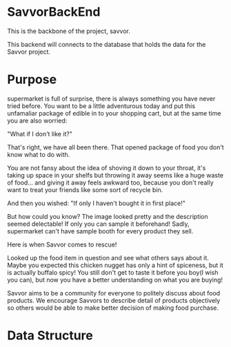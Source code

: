 # SavvorBackEnd

This is the backbone of the project, savvor.

This backend will connects to the database that holds the data for the Savvor project.

# Purpose

supermarket is full of surprise, there is always something you have never tried before.
You want to be a little adventurous today and put this unfamaliar package of edible in to your shopping cart,
but at the same time you are also worried: 

"What if I don't like it?"

That's right, we have all been there. That opened package of food you don't know what to do with.

You are not fansy about the idea of shoving it down to your throat,
it's taking up space in your shelfs but throwing it away seems like a huge waste of food... 
and giving it away feels awkward too, because you don't really want to treat your friends like some sort of recycle bin.

And then you wished: "If only I haven't bought it in first place!"

But how could you know? The image looked pretty and the description seemed delectable! 
If only you can sample it beforehand! Sadly, supermarket can't have sample booth for every product they sell.

Here is when Savvor comes to rescue!

Looked up the food item in question and see what others says about it. Maybe you expected this chicken nugget has only a hint of spiceness, but it is actually buffalo spicy! You still don't get to taste it before you boy(I wish you can), but now you have a better understanding on what you are buying!


Savvor aims to be a community for everyone to politely discuss about food products. We encourage Savvors to describe detail of products objectively so others would be able to make better decision of making food purchase.


# Data Structure


